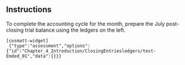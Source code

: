 ## Instructions

To complete the accounting cycle for the month, prepare the July post-closing trial balance using the ledgers on the left.

```
[cosmatt-widget]
 {"type":"assessment","options":{"id":"Chapter_4_Introduction/ClosingEntriesledgers/test-Emded_01","data":{}}} 
```
